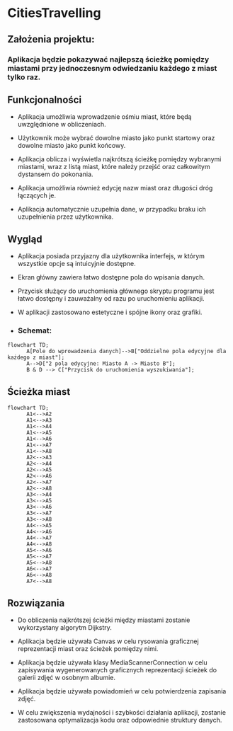 # CitiesTravelling

## Założenia projektu:
### Aplikacja będzie pokazywać najlepszą ścieżkę pomiędzy miastami przy jednoczesnym odwiedzaniu każdego z miast tylko raz.

## Funkcjonalności

- Aplikacja umożliwia wprowadzenie ośmiu miast, które będą uwzględnione w obliczeniach.

- Użytkownik może wybrać dowolne miasto jako punkt startowy oraz dowolne miasto jako punkt końcowy.

- Aplikacja oblicza i wyświetla najkrótszą ścieżkę pomiędzy wybranymi miastami, wraz z listą miast, które należy przejść oraz całkowitym dystansem do pokonania.

- Aplikacja umożliwia również edycję nazw miast oraz długości dróg łączących je.

- Aplikacja automatycznie uzupełnia dane, w przypadku braku ich uzupełnienia przez użytkownika.

## Wygląd

- Aplikacja posiada przyjazny dla użytkownika interfejs, w którym wszystkie opcje są intuicyjnie dostępne.

- Ekran główny zawiera łatwo dostępne pola do wpisania danych.

- Przycisk służący do uruchomienia głównego skryptu programu jest łatwo dostępny i zauważalny od razu po uruchomieniu aplikacji.

- W aplikacji zastosowano estetyczne i spójne ikony oraz grafiki.

- ### Schemat:
```mermaid
flowchart TD;
      A[Pole do wprowadzenia danych]-->B["Oddzielne pola edycyjne dla każdego z miast"];
      A-->D["2 pola edycyjne: Miasto A -> Miasto B"];
      B & D --> C["Przycisk do uruchomienia wyszukiwania"];
```

## Ścieżka miast

```mermaid
flowchart TD;
      A1<-->A2
      A1<-->A3
      A1<-->A4
      A1<-->A5
      A1<-->A6
      A1<-->A7
      A1<-->A8
      A2<-->A3
      A2<-->A4
      A2<-->A5
      A2<-->A6
      A2<-->A7
      A2<-->A8
      A3<-->A4
      A3<-->A5
      A3<-->A6
      A3<-->A7
      A3<-->A8
      A4<-->A5
      A4<-->A6
      A4<-->A7
      A4<-->A8
      A5<-->A6
      A5<-->A7
      A5<-->A8
      A6<-->A7
      A6<-->A8
      A7<-->A8

```

## Rozwiązania

- Do obliczenia najkrótszej ścieżki między miastami zostanie wykorzystany algorytm Dijkstry.

- Aplikacja będzie używała Canvas w celu rysowania graficznej reprezentacji miast oraz ścieżek pomiędzy nimi.

- Aplikacja będzie używała klasy MediaScannerConnection w celu zapisywania wygenerowanych graficznych reprezentacji ścieżek do galerii zdjęć w osobnym albumie.

- Aplikacja będzie używała powiadomień w celu potwierdzenia zapisania zdjęć.

- W celu zwiększenia wydajności i szybkości działania aplikacji, zostanie zastosowana optymalizacja kodu oraz odpowiednie struktury danych.